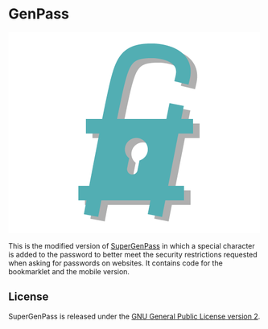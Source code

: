 # GenPass
![Icon](assets/img/sgp.png)

This is the modified version of [SuperGenPass](https://github.com/chriszarate/supergenpass) in which a special character is added to the password to better meet the security restrictions requested when asking for passwords on websites. It contains code for the bookmarklet and the mobile version.

## License

SuperGenPass is released under the [GNU General Public License version 2](https://www.gnu.org/licenses/old-licenses/gpl-2.0.html).

